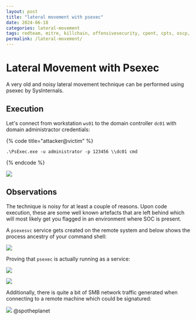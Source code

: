 ```yaml
---
layout: post
title: "lateral movement with psexec"
date: 2024-06-18
categories: lateral-movement
tags: redteam, mitre, killchain, offensivesecurity, cpent, cpts, oscp, exploit
permalink: /lateral-movement/
---
```


# Lateral Movement with Psexec

A very old and noisy lateral movement technique can be performed using psexec by SysInternals.

## Execution

Let's connect from workstation `ws01` to the domain controller `dc01` with domain administractor credentials:

{% code title="attacker@victim" %}
```
.\PsExec.exe -u administrator -p 123456 \\dc01 cmd
```
{% endcode %}

![](<../../.gitbook/assets/Annotation 2019-05-20 210729.png>)

## Observations

The technique is noisy for at least a couple of reasons. Upon code execution, these are some well known artefacts that are left behind which will most likely get you flagged in an environment where SOC is present.

A `psexesvc` service gets created on the remote system and below shows the process ancestry of your command shell:

![](<../../.gitbook/assets/Annotation 2019-05-20 211216.png>)

Proving that `psexec` is actually running as a service:

![](<../../.gitbook/assets/Annotation 2019-05-20 211401.png>)

![](<../../.gitbook/assets/Annotation 2019-05-20 211654 (1) (1).png>)

Additionally, there is quite a bit of SMB network traffic generated when connecting to a remote machine which could be signatured:

![](<../../.gitbook/assets/Annotation 2019-05-20 212123.png>)
@spotheplanet
